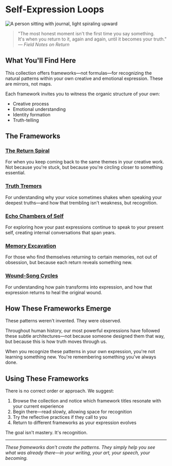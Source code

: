 # Self-Expression Loops

![A person sitting with journal, light spiraling upward](https://github.com/user-attachments/assets/placeholder-loops.jpg)

> "The most honest moment isn't the first time you say something.  
> It's when you return to it, again and again, until it becomes your truth."  
> — *Field Notes on Return*

## What You'll Find Here

This collection offers frameworks—not formulas—for recognizing the natural patterns within your own creative and emotional expression. These are mirrors, not maps.

Each framework invites you to witness the organic structure of your own:
- Creative process
- Emotional understanding 
- Identity formation
- Truth-telling

## The Frameworks

### [The Return Spiral](/self_expression_loops/return_spiral.md)
For when you keep coming back to the same themes in your creative work. Not because you're stuck, but because you're circling closer to something essential.

### [Truth Tremors](/self_expression_loops/truth_tremors.md)
For understanding why your voice sometimes shakes when speaking your deepest truths—and how that trembling isn't weakness, but recognition.

### [Echo Chambers of Self](/self_expression_loops/echo_chambers.md)
For exploring how your past expressions continue to speak to your present self, creating internal conversations that span years.

### [Memory Excavation](/self_expression_loops/memory_excavation.md)
For those who find themselves returning to certain memories, not out of obsession, but because each return reveals something new.

### [Wound-Song Cycles](/self_expression_loops/wound_song_cycles.md)
For understanding how pain transforms into expression, and how that expression returns to heal the original wound.

## How These Frameworks Emerge

These patterns weren't invented. They were observed.

Throughout human history, our most powerful expressions have followed these subtle architectures—not because someone designed them that way, but because this is how truth moves through us.

When you recognize these patterns in your own expression, you're not learning something new. You're remembering something you've always done.

## Using These Frameworks

There is no correct order or approach. We suggest:

1. Browse the collection and notice which framework titles resonate with your current experience
2. Begin there—read slowly, allowing space for recognition
3. Try the reflective practices if they call to you
4. Return to different frameworks as your expression evolves

The goal isn't mastery. It's recognition.

---

*These frameworks don't create the patterns. They simply help you see what was already there—in your writing, your art, your speech, your becoming.*
